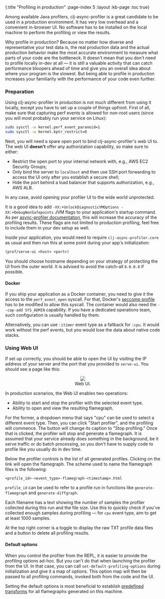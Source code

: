 {:title "Profiling in production"
 :page-index 5
 :layout :kb-page
 :toc true}

Among available Java profilers, clj-async-profiler is a great candidate to be
used in a production environment. It has very low overhead and a convenient
in-browser UI. No software has to be installed on the local machine to perform
the profiling or view the results.

Why profile in production? Because no matter how diverse and representative your
test data is, the real production data and the actual production behavior make
the most accurate environment to measure what parts of your code are the
bottleneck. It doesn't mean that you don't need to profile locally in-dev at all
— it is still a valuable activity that can catch performance bloopers ahead of
time and give you an overall idea about where your program is the slowest. But
being able to profile in production increases your familiarity with the
performance of your code even further.

### Preparation

Using clj-async-profiler in production is not much different from using it
locally, except you have to set up a couple of things upfront. First of all,
make sure that capturing perf events is allowed for non-root users (since you
will most probably run your service on Linux):

```sh
sudo sysctl -w kernel.perf_event_paranoid=1
sudo sysctl -w kernel.kptr_restrict=0
```

Next, you will need a spare open port to bind clj-async-profiler's web UI to.
The web UI **doesn't** offer any authorization capability, so make sure to
either:

- Restrict the open port to your internal network with, e.g., AWS EC2 Security
Groups;
- Only bind the server to `localhost` and then use SSH port forwarding to
access the UI only after you establish a secure shell;
- Hide the port behind a load balancer that supports authorization, e.g., AWS
  ALB.

In any case, avoid opening your profiler UI to the wide world unprotected.

It is a good idea to add `-XX:+UnlockDiagnosticVMOptions
-XX:+DebugNonSafepoints` JVM flags to your application's startup command. As per
[async-profiler
documentation](https://github.com/jvm-profiling-tools/async-profiler#restrictionslimitations),
this will increase the accuracy of the profiling results. These flags are not
limited to production profiling, feel free to include them in your dev setup as
well.

Inside your application, you would need to require `clj-async-profiler.core` as
usual and then run this at some point during your app's initialization:

```clj
(prof/serve-ui <host> <port>)
```

You should choose hostname depending on your strategy of protecting the UI from
the outer world. It is advised to avoid the catch-all `0.0.0.0` if possible.

#### Docker

If you ship your application as a Docker container, you need to give it the
access to the `perf_event_open` syscall. For that, Docker's [seccomp
profile](https://docs.docker.com/engine/security/seccomp/) has to be modified to
allow this syscall. The container would also need the `--cap-add SYS_ADMIN`
capability. If you have a dedicated operations team, such configuration is
usually handled by them.

Alternatively, you can use `:itimer` event type as a fallback for `:cpu`. It
would work without the perf events, but you would lose the data about native
code stacks.

### Using Web UI

If set up correctly, you should be able to open the UI by visiting the IP
address of your server and the port that you provided to `serve-ui`. You should
see a page like this:

<center>
<figure class="figure">
<img class="img-responsive" src="/img/kb/cljap-basic-usage-web-ui.png" style="max-width: 600px;">
<figcaption class="figure-caption text-center">
    Web UI.
</figcaption>
</figure>
</center>

In production scenarios, the Web UI enables two operations:

- Ability to start and stop the profiler with the selected event type.
- Ability to open and view the resulting flamegraph.

For the former, a dropdown menu that says "cpu" can be used to select a
different event type. Then, you can click "Start profiler", and the profiling
will commence. The button will change its caption to "Stop profiling." Once that
is clicked, the profiler will stop and generate a flamegraph. It is assumed that
your service already does something in the background, be it serve traffic or do
batch processing, so you don't have to supply code to profile like you usually
do in dev time.

Below the profiler controls is the list of all generated profiles. Clicking on
the link will open the flamegraph. The scheme used to name the flamegraph files
is the following:

```
<profile_id>-<event_type>-flamegraph-<timestamp>.html
```

`profile_id` can be used to refer to a profile run in functions like
`generate-flamegraph` and `generate-diffgraph`.

Each filename has a text showing the number of samples the profiler collected
during this run and the file size. Use this to quickly check if you've collected
enough samples during profiling — for `cpu` event type, aim to get at least 1000
samples.

At the top right corner is a toggle to display the raw TXT profile data files
and a button to delete all profiling results.

#### Default options

When you control the profiler from the REPL, it is easier to provide the
profiling options ad-hoc. But you can't do that when launching the profiler from
the UI. In that case, you can call `set-default-profiling-options` during
initialization and give it a map of options. This option map will then be passed
to all profiling commands, invoked both from the code and the UI.

Setting the default options is most beneficial to establish [predefined
transforms](/kb/profiling/clj-async-profiler/exploring-flamegraphs/#predefined-transforms)
for all flamegraphs generated on this machine.

